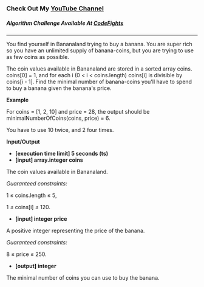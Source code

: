 ### Check Out My [YouTube Channel](https://www.YouTube.com/CodingTutorials360)

##### Algorithm Challenge Available At [CodeFights](https://codefights.com/arcade/intro/level-5/ZMR5n7vJbexnLrgaM)
---
You find yourself in Bananaland trying to buy a banana. You are super rich so you have an unlimited supply of banana-coins, but you are trying to use as few coins as possible.

The coin values available in Bananaland are stored in a sorted array coins. coins[0] = 1, and for each i (0 &lt; i &lt; coins.length) coins[i] is divisible by coins[i - 1]. Find the minimal number of banana-coins you'll have to spend to buy a banana given the banana's price.

**Example**

For coins = [1, 2, 10] and price = 28, the output should be
minimalNumberOfCoins(coins, price) = 6.

You have to use 10 twice, and 2 four times.

**Input/Output**

- **[execution time limit] 5 seconds (ts)**
- **[input] array.integer coins**

The coin values available in Bananaland.

*Guaranteed constraints:*

1 ≤ coins.length ≤ 5,

1 ≤ coins[i] ≤ 120.

- **[input] integer price**

A positive integer representing the price of the banana.

*Guaranteed constraints:*

8 ≤ price ≤ 250.

-   **[output] integer**

The minimal number of coins you can use to buy the banana.